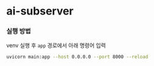 # ai-subserver

### 실행 방법

venv 실행 후 `app` 경로에서 아래 명령어 입력

```bash
uvicorn main:app --host 0.0.0.0 --port 8000 --reload
```

